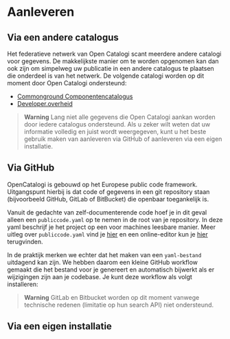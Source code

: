 # Aanleveren

## Via een andere catalogus

Het federatieve netwerk van Open Catalogi scant meerdere andere catalogi voor gegevens. De makkelijkste manier om te worden opgenomen kan dan ook zijn om simpelweg uw publicatie in een andere catalogus te plaatsen die onderdeel is van het netwerk. De volgende catalogi worden op dit moment door Open Catalogi ondersteund:

- [Commonground Componentencatalogus](https://componentencatalogus.commonground.nl/)
- [Developer.overheid](https://developer.overheid.nl/apis)

> **Warning**
> Lang niet alle gegevens die Open Catalogi aankan worden door iedere catalogus ondersteund. Als u zeker wilt weten dat uw informatie volledig en juist wordt weergegeven, kunt u het beste gebruik maken van aanleveren via GitHub of aanleveren via een eigen installatie.

## Via GitHub

OpenCatalogi is gebouwd op het Europese public code framework. Uitgangspunt hierbij is dat code of gegevens in een git repository staan (bijvoorbeeld GitHub, GitLab of BitBucket) die openbaar toegankelijk is.

Vanuit de gedachte van zelf-documenterende code hoef je in dit geval alleen een `publiccode.yaml` op te nemen in de root van je repository. In deze yaml beschrijf je het project op een voor machines leesbare manier. Meer uitleg over `publiccode.yaml` vind je [hier](https://yml.publiccode.tools/schema.core.html#top-level-keys-and-sections) en een online-editor kun je [hier](https://yml.publiccode.tools/schema.core.html#top-level-keys-and-sections) terugvinden.

In de praktijk merken we echter dat het maken van een `yaml-bestand` uitdagend kan zijn. We hebben daarom een kleine GitHub workflow gemaakt die het bestand voor je genereert en automatisch bijwerkt als er wijzigingen zijn aan je codebase. Je kunt deze workflow als volgt installeren:

> **Warning**
> GitLab en Bitbucket worden op dit moment vanwege technische redenen (limitatie op hun search API) niet ondersteund.

## Via een eigen installatie
